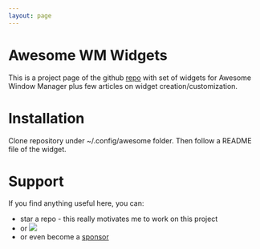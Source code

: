 ```yaml
---
layout: page
---
```


# Awesome WM Widgets

This is a project page of the github [repo](https://github.com/streetturtle/awesome-wm-widgets) with set of widgets for Awesome Window Manager plus few articles on widget creation/customization.

# Installation

Clone repository under ~/.config/awesome folder. Then follow a README file of the widget.

# Support

If you find anything useful here, you can:
 - star a repo - this really motivates me to work on this project
 - or <a class="social-link" href="https://www.buymeacoffee.com/streetturtle"><img style="display:inline" src="https://img.shields.io/badge/-buy%20me%20a%20coffee-3B4252?style=flat&logo=Buy-Me-A-Coffee"></a>
 - or even become a [sponsor](https://github.com/sponsors/streetturtle)
